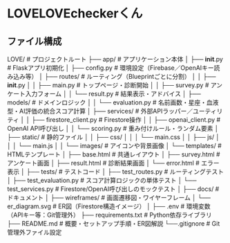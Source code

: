 # LOVELOVEcheckerくん






## ファイル構成
LOVE/                                # プロジェクトルート
├── app/                             # アプリケーション本体
│   ├── __init__.py                  # Flaskアプリ初期化
│   ├── config.py                    # 環境設定（Firebase／OpenAIキー読み込み等）
│   ├── routes/                      # ルーティング（Blueprintごとに分割）
│   │   ├── __init__.py
│   │   ├── main.py                  # トップページ・診断開始
│   │   ├── survey.py                # アンケート入力フォーム
│   │   └── result.py                # 結果表示・アドバイス
│   ├── models/                      # ドメインロジック
│   │   └── evaluation.py            # 名前画数・星座・血液型・AI評価の統合スコア計算
│   ├── services/                    # 外部APIラッパー／ユーティリティ
│   │   ├── firestore_client.py      # Firestore操作
│   │   ├── openai_client.py         # OpenAI API呼び出し
│   │   └── scoring.py               # 重み付けルール・ランダム要素
│   ├── static/                      # 静的ファイル
│   │   ├── css/
│   │   │   └── main.css
│   │   ├── js/
│   │   │   └── main.js
│   │   └── images/                  # アイコンや背景画像
│   └── templates/                   # HTMLテンプレート
│       ├── base.html                # 共通レイアウト
│       ├── survey.html              # アンケート画面
│       ├── result.html              # 診断結果画面
│       └── error.html               # エラー表示
│
├── tests/                           # テストコード
│   ├── test_routes.py               # ルーティングテスト
│   ├── test_evaluation.py           # スコア計算ロジックの単体テスト
│   └── test_services.py             # Firestore/OpenAI呼び出しのモックテスト
│
├── docs/                            # ドキュメント
│   ├── wireframes/                  # 画面遷移図・ワイヤーフレーム
│   └── er_diagram.svg               # ER図（Firestore構造イメージ）
│
├── .env                             # 環境変数（APIキー等：Git管理外）
├── requirements.txt                 # Python依存ライブラリ
├── README.md                        # 概要・セットアップ手順・ER図解説
└──.gitignore                        # Git管理外ファイル設定